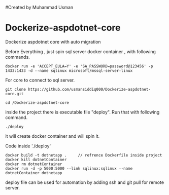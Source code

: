 #Created by Muhammad Usman
# Dockerize-aspdotnet-core
Dockerize aspdotnet core with auto migration 


Before Everything , just spin sql server docker container , with following commands.
```
docker run -e 'ACCEPT_EULA=Y' -e 'SA_PASSWORD=password@123456' -p 1433:1433 -d --name sqlinux microsoft/mssql-server-linux
```

For core to connect to sql server.

```
git clone https://github.com/usmansiddiq000/Dockerize-aspdotnet-core.git
```

```
cd /Dockerize-aspdotnet-core

```
inside the project there is executable file "deploy". Run that with following command.
```
./deploy
```


it will create docker container and will spin it.

Code inside './deploy'

```
docker build -t dotnetapp .     // refrence Dockerfile inside project
docker kill dotnetContainer
docker rm dotnetContainer
docker run -d -p 5000:5000 --link sqlinux:sqlinux --name dotnetContainer dotnetapp

```
deploy file can be used for automation by adding ssh and git pull for remote server. 
